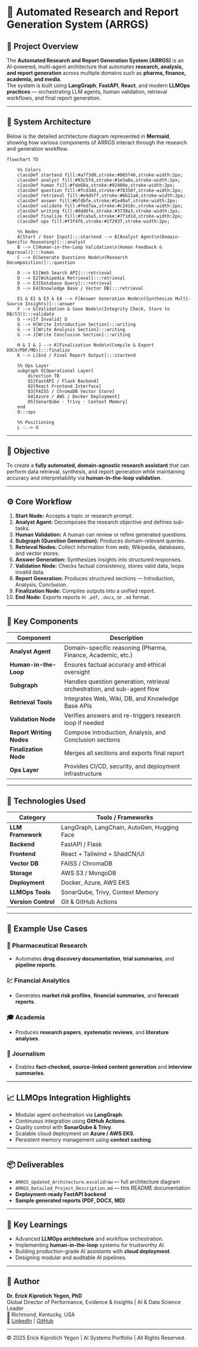 ﻿
# 🧠 Automated Research and Report Generation System (ARRGS)

## 🚀 Project Overview
The **Automated Research and Report Generation System (ARRGS)** is an AI-powered, multi-agent architecture that automates **research, analysis, and report generation** across multiple domains such as **pharma, finance, academia, and media**.  
The system is built using **LangGraph**, **FastAPI**, **React**, and modern **LLMOps practices** — orchestrating LLM agents, human validation, retrieval workflows, and final report generation.

---

## 🧩 System Architecture

Below is the detailed architecture diagram represented in **Mermaid**, showing how various components of ARRGS interact through the research and generation workflow.

```mermaid
flowchart TD

    %% Colors
    classDef startend fill:#a7f3d0,stroke:#065f46,stroke-width:2px;
    classDef analyst fill:#93c5fd,stroke:#1e3a8a,stroke-width:2px;
    classDef human fill:#fde68a,stroke:#92400e,stroke-width:2px;
    classDef question fill:#fcd34d,stroke:#78350f,stroke-width:2px;
    classDef retrieval fill:#e9d5ff,stroke:#6b21a8,stroke-width:2px;
    classDef answer fill:#bfdbfe,stroke:#1e40af,stroke-width:2px;
    classDef validate fill:#fed7aa,stroke:#c2410c,stroke-width:2px;
    classDef writing fill:#ddd6fe,stroke:#3730a3,stroke-width:2px;
    classDef finalize fill:#fca5a5,stroke:#7f1d1d,stroke-width:2px;
    classDef ops fill:#f3f4f6,stroke:#1f2937,stroke-width:2px;

    %% Nodes
    A[Start / User Input]:::startend --> B[Analyst Agent\n(Domain-Specific Reasoning)]:::analyst
    B --> C[Human-in-the-Loop Validation\n(Human Feedback & Approval)]:::human
    C --> D[Generate Questions Node\n(Research Decomposition)]:::question
    
    D --> E1[Web Search API]:::retrieval
    D --> E2[Wikipedia Retrieval]:::retrieval
    D --> E3[Database Query]:::retrieval
    D --> E4[Knowledge Base / Vector DB]:::retrieval

    E1 & E2 & E3 & E4 --> F[Answer Generation Node\n(Synthesize Multi-Source Insights)]:::answer
    F --> G[Validation & Save Node\n(Integrity Check, Store to DB/S3)]:::validate
    G -->|If Invalid| D
    G --> H[Write Introduction Section]:::writing
    G --> I[Write Analysis Section]:::writing
    G --> J[Write Conclusion Section]:::writing

    H & I & J --> K[Finalization Node\n(Compile & Export DOCX/PDF/MD)]:::finalize
    K --> L[End / Final Report Output]:::startend

    %% Ops Layer
    subgraph O[Operational Layer]
        direction TB
        O1[FastAPI / Flask Backend]
        O2[React Frontend Interface]
        O3[FAISS / ChromaDB Vector Store]
        O4[Azure / AWS / Docker Deployment]
        O5[SonarQube · Trivy · Context Memory]
    end
    O:::ops

    %% Positioning
    L -.-> O

```

---

## 🎯 Objective
To create a **fully automated, domain-agnostic research assistant** that can perform data retrieval, synthesis, and report generation while maintaining accuracy and interpretability via **human-in-the-loop validation**.

---

## ⚙️ Core Workflow

1. **Start Node:** Accepts a topic or research prompt.  
2. **Analyst Agent:** Decomposes the research objective and defines sub-tasks.  
3. **Human Validation:** A human can review or refine generated questions.  
4. **Subgraph (Question Generation):** Produces domain-relevant queries.  
5. **Retrieval Nodes:** Collect information from web, Wikipedia, databases, and vector stores.  
6. **Answer Generation:** Synthesizes insights into structured responses.  
7. **Validation Node:** Checks factual consistency, stores valid data, loops invalid data.  
8. **Report Generation:** Produces structured sections — Introduction, Analysis, Conclusion.  
9. **Finalization Node:** Compiles outputs into a unified report.  
10. **End Node:** Exports reports in `.pdf`, `.docx`, or `.md` format.

---

## 🧠 Key Components

| Component | Description |
|------------|--------------|
| **Analyst Agent** | Domain-specific reasoning (Pharma, Finance, Academic, etc.) |
| **Human-in-the-Loop** | Ensures factual accuracy and ethical oversight |
| **Subgraph** | Handles question generation, retrieval orchestration, and sub-agent flow |
| **Retrieval Tools** | Integrates Web, Wiki, DB, and Knowledge Base APIs |
| **Validation Node** | Verifies answers and re-triggers research loop if needed |
| **Report Writing Nodes** | Compose Introduction, Analysis, and Conclusion sections |
| **Finalization Node** | Merges all sections and exports final report |
| **Ops Layer** | Provides CI/CD, security, and deployment infrastructure |

---

## 🧱 Technologies Used

| Category | Tools / Frameworks |
|-----------|-------------------|
| **LLM Framework** | LangGraph, LangChain, AutoGen, Hugging Face |
| **Backend** | FastAPI / Flask |
| **Frontend** | React + Tailwind + ShadCN/UI |
| **Vector DB** | FAISS / ChromaDB |
| **Storage** | AWS S3 / MongoDB |
| **Deployment** | Docker, Azure, AWS EKS |
| **LLMOps Tools** | SonarQube, Trivy, Context Memory |
| **Version Control** | Git & GitHub Actions |

---

## 🧩 Example Use Cases

### 🧬 Pharmaceutical Research
- Automates **drug discovery documentation**, **trial summaries**, and **pipeline reports**.

### 💹 Financial Analytics
- Generates **market risk profiles**, **financial summaries**, and **forecast reports**.

### 🎓 Academia
- Produces **research papers**, **systematic reviews**, and **literature analyses**.

### 📰 Journalism
- Enables **fact-checked, source-linked content generation** and **interview summaries**.

---

## 📈 LLMOps Integration Highlights
- Modular agent orchestration via **LangGraph**.  
- Continuous integration using **GitHub Actions**.  
- Quality control with **SonarQube & Trivy**.  
- Scalable cloud deployment on **Azure / AWS EKS**.  
- Persistent memory management using **context caching**.  

---

## 📦 Deliverables
- `ARRGS_Updated_Architecture.excalidraw` — full architecture diagram  
- `ARRGS_Detailed_Project_Description.md` — this README documentation  
- **Deployment-ready FastAPI backend**  
- **Sample generated reports (PDF, DOCX, MD)**

---

## 🧭 Key Learnings
- Advanced **LLMOps architecture** and workflow orchestration.  
- Implementing **human-in-the-loop** systems for trustworthy AI.  
- Building production-grade AI assistants with **cloud deployment**.  
- Designing modular and auditable AI pipelines.

---

## 🧾 Author
**Dr. Erick Kiprotich Yegon, PhD**  
Global Director of Performance, Evidence & Insights | AI & Data Science Leader  
📍 Richmond, Kentucky, USA  
🔗 [LinkedIn](https://linkedin.com/in/erickyegon) | [GitHub](https://github.com/erickyegon)

---

© 2025 Erick Kiprotich Yegon | AI Systems Portfolio | All Rights Reserved.

